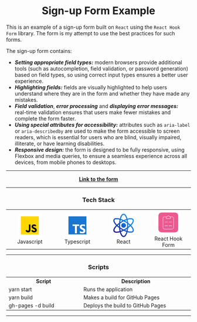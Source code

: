 <h1 align="center">Sign-up Form Example</h1>

This is an example of a sign-up form built on `React` using the `React Hook Form` library. The form is my attempt to use
the best practices for such forms.

The sign-up form contains:
* **_Setting appropriate field types:_** modern browsers provide additional tools (such as autocompletion, field 
validation, or password generation) based on field types, so using correct input types ensures a better user experience.
* **_Highlighting fields:_** fields are visually highlighted to help users understand where they are in the form and 
whether they have made any mistakes.
* **_Field validation_**, **_error processing_** and **_displaying error messages:_** real-time validation ensures that
users make fewer mistakes and complete the form faster.
* **_Using special attributes for accessibility:_** attributes such as `aria-label` or `aria-describedby` are used to make the form accessible to screen 
readers, which is essential for users who are blind, visually impaired, illiterate, or have learning disabilities.
* **_Responsive design:_** the form is designed to be fully responsive, using Flexbox and media queries, to ensure a 
seamless experience across all devices, from mobile phones to desktops.

<hr>

<p align="center">
  <a href="https://altyalty.github.io/react-project-form-example/">
    <strong>Link to the form</strong>
  </a>
</p>

<hr>

<h3 align="center" font-size='25px'>Tech Stack</h3>

<table align="center">
  <tr>
    <td align="center" width="129">
        <img src="./readme-images/javascript-icon.png" alt="icon" width="65" height="65" />
      <br>Javascript
    </td>
    <td align="center" width="129">
        <img src="./readme-images/typescript-icon.png" alt="icon" width="65" height="65" />
      <br>Typescript
    </td>
    <td align="center" width="129">
        <img src="./readme-images/react-icon.png" alt="icon" width="65" height="65" />
      <br>React
    </td>
    <td align="center" width="129">
        <img src="./readme-images/react-hook-form-icon.png" alt="icon" width="65" height="65" />
      <br>React Hook Form
    </td>
  </tr>
</table>

<hr>

<h3 align="center" font-size='25px'>Scripts</h3>

<table align="center">
  <tr>
    <td align="center" width="200">
        <b>Script</b>
    </td>
    <td align="center" width="300">
        <b>Description</b>
    </td>
  </tr>

  <tr>
    <td width="200">
        yarn start
    </td>
    <td width="300">
        Runs the application
    </td>
  </tr>

  <tr>
    <td width="200">
        yarn build
    </td>
    <td width="300">
        Makes a build for GitHub Pages
    </td>
  </tr>

  <tr>
    <td width="200">
        gh-pages -d build
    </td>
    <td width="300">
        Deploys the build to GitHub Pages
    </td>
  </tr>
</table>

<hr>